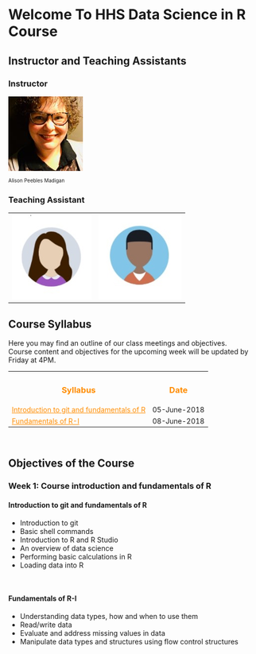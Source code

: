 <h1> Welcome To HHS Data Science in R Course </h1>
 
<h2>Instructor and Teaching Assistants</h2>
<h3>Instructor</h3>
<div>
	<div>
		<img src="Alison.jpg">
		<p style="font-size: 10px;">Alison Peebles Madigan</p>
	</div>
</div>

<h3>Teaching Assistant</h3>
<div>
<table>
<tr>
<td><img src="Kiru.jpg"></td>
<td><img src="Kodie.jpg"></td>
</tr>
</table>	
</div>

<h2>Course Syllabus</h2>
Here you may find an outline of our class meetings and objectives.<br>
Course content and objectives for the upcoming week will be updated by Friday at 4PM.
<table>
  <tr>
    <th><h3><font color="FF8C00">Syllabus</font></h3></th>
	<th><h3><font color="FF8C00">Date</font></h3></th>
  </tr>
    
  <tr>
    <td><a href="#week-1-day-1" style="color: rgb(255,140,0)"><font color="FF8C00">Introduction to git and fundamentals of R</font></a></td>
	<td>05-June-2018</td>
  </tr>
  
  <tr>
    <td><a href="#week-1-day-2" style="color: rgb(255,140,0)"><font color="FF8C00">Fundamentals of R-I</font></a></td>
	<td>08-June-2018</td>
  </tr>
</table>
<br>


<h2>Objectives of the Course</h2>
<h3>Week 1: Course introduction and fundamentals of R</h3>

<p id="week-1-day-1">
<h4>Introduction to git and fundamentals of R</h4>

<ul>
  <li>Introduction to git</li>
  <li>Basic shell commands</li>
  <li>Introduction to R and R Studio</li>
  <li>An overview of data science</li>
  <li>Performing basic calculations in R</li>
  <li>Loading data into R</li>
</ul>
</p><br>

<p id="week-1-day-2">
<h4>Fundamentals of R-I</h4>
<ul>
  <li>Understanding data types, how and when to use them</li>
  <li>Read/write data</li>
  <li>Evaluate and address missing values in data</li>
  <li>Manipulate data types and structures using flow control structures</li>
</ul>
</p><br>